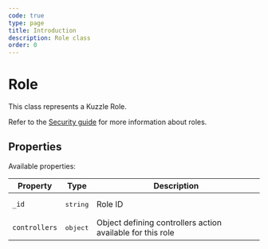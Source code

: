 ```yaml
---
code: true
type: page
title: Introduction
description: Role class
order: 0
---
```


# Role

This class represents a Kuzzle Role.

Refer to the [Security guide](/core/1/guide/guides/essentials/security/#defining-roles-default) for more information about roles.

## Properties

Available properties:

| Property      | Type              | Description                                                |
| ------------- | ----------------- | ---------------------------------------------------------- |
| `_id`         | <pre>string</pre> | Role ID                                                    |
| `controllers` | <pre>object</pre> | Object defining controllers action available for this role |
